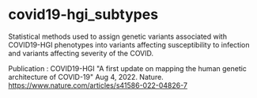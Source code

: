 # covid19-hgi_subtypes
Statistical methods used to assign genetic variants associated with COVID19-HGI phenotypes into variants affecting susceptibility to infection and variants affecting severity of the COVID.

Publication : COVID19-HGI "A first update on mapping the human genetic architecture of COVID-19" Aug 4, 2022. Nature. <https://www.nature.com/articles/s41586-022-04826-7>
